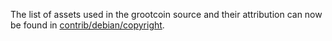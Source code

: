 The list of assets used in the grootcoin source and their attribution can now be found in [contrib/debian/copyright](../contrib/debian/copyright).
